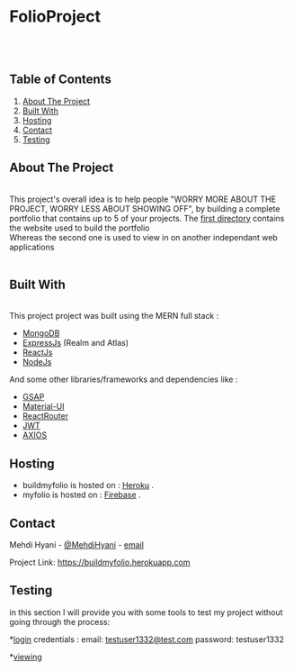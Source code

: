 # FolioProject


<br />
<br />
<h2 align="left">Table of Contents</h2>

  

  <ol>
    <li><a href="#about-the-project">About The Project</a></li>
    <li><a href="#built-with">Built With</a></li>
    <li><a href="#hosting">Hosting</a></li>
    <li><a href="#contact">Contact</a></li>
    <li><a href="#testing">Testing</a></li>
  </ol>




<!-- ABOUT THE PROJECT -->
## About The Project
<br />
This project's overall idea is to help people "WORRY MORE ABOUT THE PROJECT, WORRY LESS ABOUT SHOWING OFF", by building a complete portfolio that contains up to 5 of your projects.
The <a href="https://github.com/BR4INL3SS/PortfolioProject/tree/main/build-my-folio">first directory</a> contains the website used to build the portfolio<br />
Whereas the second one is used to view in on another independant web applications<br />


<br />

## Built With
<br />
This project project was built using the MERN full stack :
<br />

* [MongoDB](https://getbootstrap.com)
* [ExpressJs](https://expressjs.com/) (Realm and Atlas)
* [ReactJs](https://reactjs.org/)
* [NodeJs](https://nodejs.org/)

And some other libraries/frameworks and dependencies like :
* [GSAP](https://greensock.com/)
* [Material-UI](https://material-ui.com/)
* [ReactRouter](https://reactrouter.com/)
* [JWT](https://jwt.io/)
* [AXIOS](https://www.npmjs.com/package/axios)



<!-- HOSTING -->
## Hosting
* buildmyfolio is hosted on : <a href="https://www.heroku.com/">Heroku</a> .
* myfolio is hosted on : <a href="https://firebase.google.com/">Firebase</a> .



<!-- CONTACT -->
## Contact

Mehdi Hyani - [@MehdiHyani](https://twitter.com/MehdiHyani) - [email](https://mail.google.com/mail/?view=cm&fs=1&to=hyanimehdi115@gmail.com)

Project Link: https://buildmyfolio.herokuapp.com


<!-- TESTING -->
## Testing

in this section I will provide you with some tools to test my project without going through the process:

*[login](https://buildmyfolio.herokuapp.com/login) credentials :
email: testuser1332@test.com
password: testuser1332


*[viewing](https://myfolio365.firebaseapp.com/view/60d75228486eea0015acdb72)





